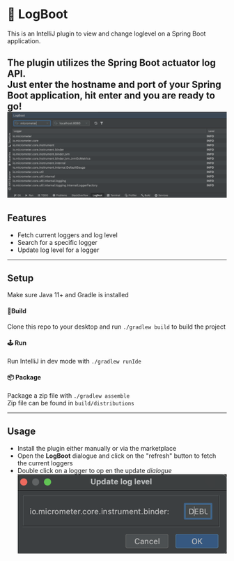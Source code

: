 📃 LogBoot
============

This is an IntelliJ plugin to view and change loglevel on a Spring Boot application.

The plugin utilizes the Spring Boot actuator log API.  
Just enter the hostname and port of your Spring Boot application, hit enter and you are ready to go!
![plugin](./readme/logboot.png)
---

## Features
- Fetch current loggers and log level
- Search for a specific logger
- Update log level for a logger

---

## Setup
Make sure Java 11+  and Gradle is installed  
#### 🔨Build
Clone this repo to your desktop and run `./gradlew build` to build the project  
####  🕹 Run
Run IntelliJ in dev mode with `./gradlew runIde`
####  📦 Package
Package a zip file with `./gradlew assemble`  
Zip file can be found in `build/distributions`

---

## Usage
- Install the plugin either manually or via the marketplace
- Open the **LogBoot** dialogue and click on the "refresh" button to fetch the current loggers
- Double click on a logger to op en the update *dialogue*
![plugin](./readme/update.png)
